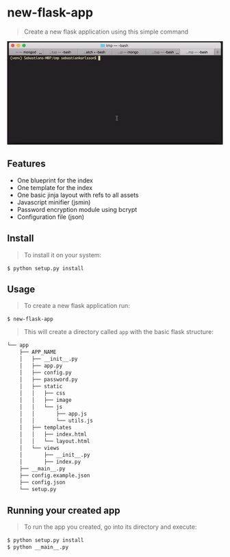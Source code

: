 # new-flask-app
> Create a new flask application using this simple command

![demo.gif](demo.gif)

## Features

* One blueprint for the index
* One template for the index
* One basic jinja layout with refs to all assets
* Javascript minifier (jsmin)
* Password encryption module using bcrypt
* Configuration file (json)

## Install
> To install it on your system:

    $ python setup.py install

## Usage
> To create a new flask application run:

    $ new-flask-app

> This will create a directory called `app` with the basic
> flask structure:

    └── app
        ├── APP_NAME
        │   ├── __init__.py
        │   ├── app.py
        │   ├── config.py
        │   ├── password.py
        │   ├── static
        │   │   ├── css
        │   │   ├── image
        │   │   └── js
        │   │       ├── app.js
        │   │       └── utils.js
        │   ├── templates
        │   │   ├── index.html
        │   │   └── layout.html
        │   └── views
        │       ├── __init__.py
        │       ├── index.py
        ├── __main__.py
        ├── config.example.json
        ├── config.json
        └── setup.py

## Running your created app
> To run the app you created, go into its directory and execute:

    $ python setup.py install
    $ python __main__.py
